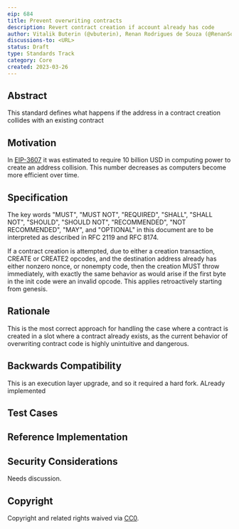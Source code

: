 ```yaml
---
eip: 684
title: Prevent overwriting contracts
description: Revert contract creation if account already has code
author: Vitalik Buterin (@vbuterin), Renan Rodrigues de Souza (@RenanSouza2)
discussions-to: <URL>
status: Draft
type: Standards Track
category: Core
created: 2023-03-26
---
```


## Abstract

This standard defines what happens if the address in a contract creation collides with an existing contract

## Motivation

In [EIP-3607](./eip-3607.md) it was estimated to require 10 billion USD in computing power to create an address collision. This number decreases as computers become more efficient over time.

## Specification

The key words "MUST", "MUST NOT", "REQUIRED", "SHALL", "SHALL NOT", "SHOULD", "SHOULD NOT", "RECOMMENDED", "NOT RECOMMENDED", "MAY", and "OPTIONAL" in this document are to be interpreted as described in RFC 2119 and RFC 8174.

If a contract creation is attempted, due to either a creation transaction, CREATE or CREATE2 opcodes, and the destination address already has either nonzero nonce, or nonempty code, then the creation MUST throw immediately, with exactly the same behavior as would arise if the first byte in the init code were an invalid opcode. This applies retroactively starting from genesis.

## Rationale

This is the most correct approach for handling the case where a contract is created in a slot where a contract already exists, as the current behavior of overwriting contract code is highly unintuitive and dangerous.

## Backwards Compatibility

This is an execution layer upgrade, and so it required a hard fork. ALready implemented

## Test Cases

<!--
  This section is optional for non-Core EIPs.

  The Test Cases section should include expected input/output pairs, but may include a succinct set of executable tests. It should not include project build files. No new requirements may be be introduced here (meaning an implementation following only the Specification section should pass all tests here.)
  If the test suite is too large to reasonably be included inline, then consider adding it as one or more files in `../assets/eip-####/`. External links will not be allowed

  TODO: Remove this comment before submitting
-->

## Reference Implementation

<!--
  This section is optional.

  The Reference Implementation section should include a minimal implementation that assists in understanding or implementing this specification. It should not include project build files. The reference implementation is not a replacement for the Specification section, and the proposal should still be understandable without it.
  If the reference implementation is too large to reasonably be included inline, then consider adding it as one or more files in `../assets/eip-####/`. External links will not be allowed.

  TODO: Remove this comment before submitting
-->

## Security Considerations

<!--
  All EIPs must contain a section that discusses the security implications/considerations relevant to the proposed change. Include information that might be important for security discussions, surfaces risks and can be used throughout the life cycle of the proposal. For example, include security-relevant design decisions, concerns, important discussions, implementation-specific guidance and pitfalls, an outline of threats and risks and how they are being addressed. EIP submissions missing the "Security Considerations" section will be rejected. An EIP cannot proceed to status "Final" without a Security Considerations discussion deemed sufficient by the reviewers.

  The current placeholder is acceptable for a draft.

  TODO: Remove this comment before submitting
-->

Needs discussion.

## Copyright

Copyright and related rights waived via [CC0](../LICENSE.md).
